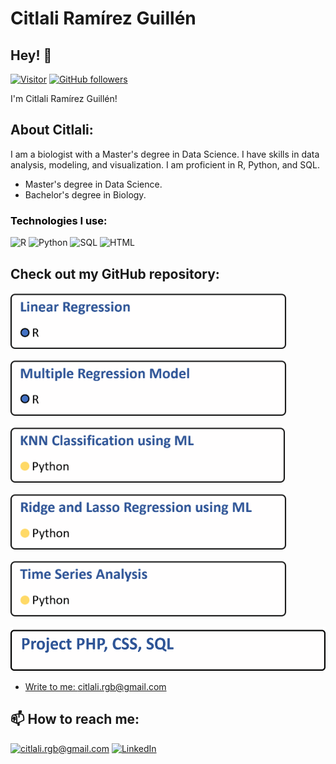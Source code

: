 # Citlali Ramírez Guillén

<!-- <h2 align='center'>Lakshmanan Meiyappan @ Laxmena</h2>
<p align='center'><b>Graduate Student at University of Illinois at Chicago</b></p> -->

<h2>Hey! 👋</h2>

[![Visitor](https://visitor-badge.laobi.icu/badge?page_id=Citlalirgb/Citlali)](https://github.com/Citlalirgb) [![GitHub followers](https://img.shields.io/github/followers/Citlalirgb.svg?style=social&label=Follow)](https://github.com/Citlalirgb?tab=followers)

I'm Citlali Ramírez Guillén!

<h2> About Citlali:</h2>
I am a biologist with a Master's degree in Data Science. I have skills in data analysis, modeling, and visualization. I am proficient in R, Python, and SQL.



- Master's degree in Data Science. 
- Bachelor's degree in Biology.

<h3 style="color: black;">Technologies I use:</h3>

![R](https://img.shields.io/badge/R-276DC3?style=for-the-badge&logo=r&logoColor=white) ![Python](https://img.shields.io/badge/python-3670A0?style=for-the-badge&logo=python&logoColor=ffdd54)  ![SQL](https://img.shields.io/badge/PHP-777BB4?style=for-the-badge&logo=php&logoColor=white) ![HTML](https://img.shields.io/badge/HTML5-E34F26?style=for-the-badge&logo=html5&logoColor=white)

<h2>Check out my GitHub repository:</h2>

<div>
  <p>
    <a href="https://github.com/Citlalirgb/R/blob/main/Linear%20Regression%20Analysis.ipynb">
      <img src="https://github.com/Citlalirgb/Images/blob/main/LR.png" alt="GitHub Stats" height="90"/>
  </p>
  <p>
    <a href="https://github.com/Citlalirgb/R/blob/main/Multiple%20Regression%20Model.ipynb">
  <img src="https://github.com/Citlalirgb/Images/blob/main/MRM.png" alt="GitHub Stats" height="90"/>
  </p>
  <p>
    <a href="https://github.com/Citlalirgb/Python/blob/main/KNN%20Classification.ipynb">
  <img src="https://github.com/Citlalirgb/Images/blob/main/KNNml.png" alt="GitHub Stats" height="90"/>
  </p>
  <p>
    <a href="https://github.com/Citlalirgb/Python/blob/main/Ridge%20and%20Lasso%20Regression.ipynb">
  <img src="https://github.com/Citlalirgb/Images/blob/main/RLR.png" alt="GitHub Stats" height="90"/>
  </p>
  <p>
    <a href="https://github.com/Citlalirgb/Python/blob/main/Time%20Series%20Analysis.ipynb">
  <img src="https://github.com/Citlalirgb/Images/blob/main/TSA.png" alt="GitHub Stats" height="90"/>
  </p>
  <p>
    <a href="https://github.com/Citlalirgb/PHP_CSS_SQL/tree/main">
  <img src="https://github.com/Citlalirgb/Images/blob/main/phpcss.png" alt="GitHub Stats" height="70"/>
  </p>
</div>




- Write to me: [citlali.rgb@gmail.com](mailto:citlali.rgb@gmail.com)

<h2>📫 How to reach me:</h2>

<a href="mailto:citlali.rgb@gmail.com">![citlali.rgb@gmail.com](https://img.shields.io/badge/Gmail-D14836?style=for-the-badge&logo=gmail&logoColor=white)</a> <a href="https://www.linkedin.com/in/elsa-citlali-ram%C3%ADrez-guill%C3%A9n-6b18561ab/">![LinkedIn](https://img.shields.io/badge/LinkedIn-0077B5?style=for-the-badge&logo=linkedin&logoColor=white)</a>
